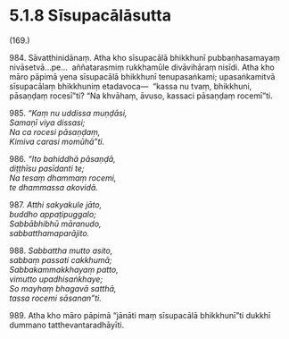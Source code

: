 

# 5.1.8 Sīsupacālāsutta




(169.)

984\. Sāvatthinidānaṃ. Atha kho sīsupacālā bhikkhunī pubbaṇhasamayaṃ nivāsetvā…pe…  aññatarasmiṃ rukkhamūle divāvihāraṃ nisīdi. Atha kho māro pāpimā yena sīsupacālā bhikkhunī tenupasaṅkami; upasaṅkamitvā sīsupacālaṃ bhikkhuniṃ etadavoca—  “kassa nu tvaṃ, bhikkhuni, pāsaṇḍaṃ rocesī”ti? “Na khvāhaṃ, āvuso, kassaci pāsaṇḍaṃ rocemī”ti.

985\. _“Kaṃ nu uddissa muṇḍāsi,_  
_Samaṇī viya dissasi;_  
_Na ca rocesi pāsaṇḍaṃ,_  
_Kimiva carasi momūhā”ti._  


986\. _“Ito bahiddhā pāsaṇḍā,_  
_diṭṭhīsu pasīdanti te;_  
_Na tesaṃ dhammaṃ rocemi,_  
_te dhammassa akovidā._  


987\. _Atthi sakyakule jāto,_  
_buddho appaṭipuggalo;_  
_Sabbābhibhū māranudo,_  
_sabbatthamaparājito._  


988\. _Sabbattha mutto asito,_  
_sabbaṃ passati cakkhumā;_  
_Sabbakammakkhayaṃ patto,_  
_vimutto upadhisaṅkhaye;_  
_So mayhaṃ bhagavā satthā,_  
_tassa rocemi sāsanan”ti._  


989\. Atha kho māro pāpimā “jānāti maṃ sīsupacālā bhikkhunī”ti dukkhī dummano tatthevantaradhāyīti.



